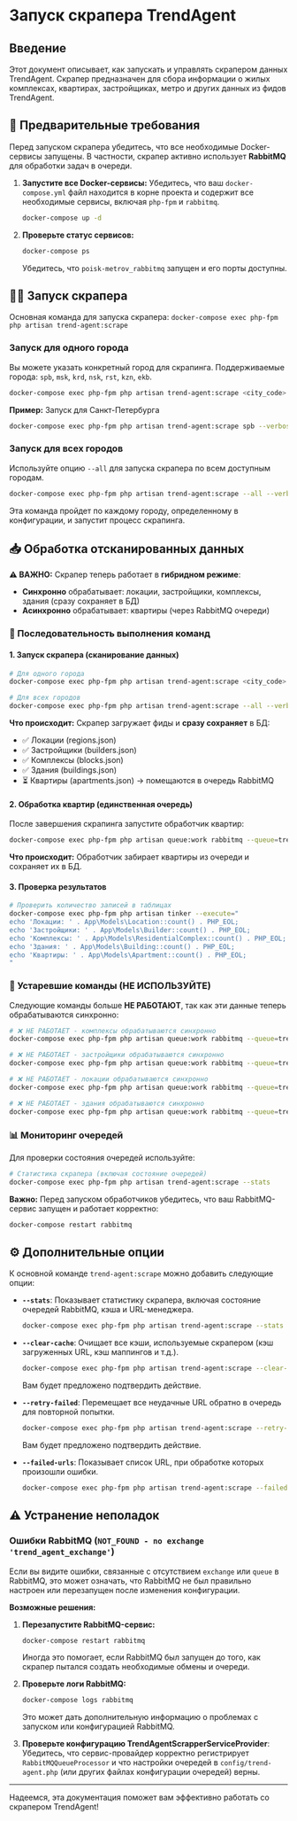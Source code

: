 # Запуск скрапера TrendAgent

## Введение

Этот документ описывает, как запускать и управлять скрапером данных TrendAgent. Скрапер предназначен для сбора информации о жилых комплексах, квартирах, застройщиках, метро и других данных из фидов TrendAgent.

## 🚀 Предварительные требования

Перед запуском скрапера убедитесь, что все необходимые Docker-сервисы запущены. В частности, скрапер активно использует **RabbitMQ** для обработки задач в очереди.

1.  **Запустите все Docker-сервисы:**
    Убедитесь, что ваш `docker-compose.yml` файл находится в корне проекта и содержит все необходимые сервисы, включая `php-fpm` и `rabbitmq`.
    ```bash
    docker-compose up -d
    ```

2.  **Проверьте статус сервисов:**
    ```bash
    docker-compose ps
    ```
    Убедитесь, что `poisk-metrov_rabbitmq` запущен и его порты доступны.

## 🏃‍♂️ Запуск скрапера

Основная команда для запуска скрапера: `docker-compose exec php-fpm php artisan trend-agent:scrape`

### Запуск для одного города

Вы можете указать конкретный город для скрапинга. Поддерживаемые города: `spb`, `msk`, `krd`, `nsk`, `rst`, `kzn`, `ekb`.

```bash
docker-compose exec php-fpm php artisan trend-agent:scrape <city_code> --verbose
```
**Пример:** Запуск для Санкт-Петербурга
```bash
docker-compose exec php-fpm php artisan trend-agent:scrape spb --verbose
```

### Запуск для всех городов

Используйте опцию `--all` для запуска скрапера по всем доступным городам.

```bash
docker-compose exec php-fpm php artisan trend-agent:scrape --all --verbose
```
Эта команда пройдет по каждому городу, определенному в конфигурации, и запустит процесс скрапинга.

## 📥 Обработка отсканированных данных

**⚠️ ВАЖНО:** Скрапер теперь работает в **гибридном режиме**:
- **Синхронно** обрабатывает: локации, застройщики, комплексы, здания (сразу сохраняет в БД)
- **Асинхронно** обрабатывает: квартиры (через RabbitMQ очереди)

### 🔄 Последовательность выполнения команд

#### 1. Запуск скрапера (сканирование данных)
```bash
# Для одного города
docker-compose exec php-fpm php artisan trend-agent:scrape <city_code> --verbose

# Для всех городов
docker-compose exec php-fpm php artisan trend-agent:scrape --all --verbose
```

**Что происходит:** Скрапер загружает фиды и **сразу сохраняет** в БД:
- ✅ Локации (regions.json)
- ✅ Застройщики (builders.json) 
- ✅ Комплексы (blocks.json)
- ✅ Здания (buildings.json)
- ⏳ Квартиры (apartments.json) → помещаются в очередь RabbitMQ

#### 2. Обработка квартир (единственная очередь)
После завершения скрапинга запустите обработчик квартир:

```bash
docker-compose exec php-fpm php artisan queue:work rabbitmq --queue=trend_agent.apartments --tries=3 --verbose
```

**Что происходит:** Обработчик забирает квартиры из очереди и сохраняет их в БД.

#### 3. Проверка результатов
```bash
# Проверить количество записей в таблицах
docker-compose exec php-fpm php artisan tinker --execute="
echo 'Локации: ' . App\Models\Location::count() . PHP_EOL;
echo 'Застройщики: ' . App\Models\Builder::count() . PHP_EOL;
echo 'Комплексы: ' . App\Models\ResidentialComplex::count() . PHP_EOL;
echo 'Здания: ' . App\Models\Building::count() . PHP_EOL;
echo 'Квартиры: ' . App\Models\Apartment::count() . PHP_EOL;
"
```

### 🚫 Устаревшие команды (НЕ ИСПОЛЬЗУЙТЕ)

Следующие команды больше **НЕ РАБОТАЮТ**, так как эти данные теперь обрабатываются синхронно:

```bash
# ❌ НЕ РАБОТАЕТ - комплексы обрабатываются синхронно
docker-compose exec php-fpm php artisan queue:work rabbitmq --queue=trend_agent.complexes

# ❌ НЕ РАБОТАЕТ - застройщики обрабатываются синхронно  
docker-compose exec php-fpm php artisan queue:work rabbitmq --queue=trend_agent.builders

# ❌ НЕ РАБОТАЕТ - локации обрабатываются синхронно
docker-compose exec php-fpm php artisan queue:work rabbitmq --queue=trend_agent.locations

# ❌ НЕ РАБОТАЕТ - здания обрабатываются синхронно
docker-compose exec php-fpm php artisan queue:work rabbitmq --queue=trend_agent.buildings
```

### 📊 Мониторинг очередей

Для проверки состояния очередей используйте:

```bash
# Статистика скрапера (включая состояние очередей)
docker-compose exec php-fpm php artisan trend-agent:scrape --stats
```

**Важно:** Перед запуском обработчиков убедитесь, что ваш RabbitMQ-сервис запущен и работает корректно:

```bash
docker-compose restart rabbitmq
```

## ⚙️ Дополнительные опции

К основной команде `trend-agent:scrape` можно добавить следующие опции:

*   **`--stats`**: Показывает статистику скрапера, включая состояние очередей RabbitMQ, кэша и URL-менеджера.
    ```bash
    docker-compose exec php-fpm php artisan trend-agent:scrape --stats
    ```

*   **`--clear-cache`**: Очищает все кэши, используемые скрапером (кэш загруженных URL, кэш маппингов и т.д.).
    ```bash
    docker-compose exec php-fpm php artisan trend-agent:scrape --clear-cache
    ```
    Вам будет предложено подтвердить действие.

*   **`--retry-failed`**: Перемещает все неудачные URL обратно в очередь для повторной попытки.
    ```bash
    docker-compose exec php-fpm php artisan trend-agent:scrape --retry-failed
    ```
    Вам будет предложено подтвердить действие.

*   **`--failed-urls`**: Показывает список URL, при обработке которых произошли ошибки.
    ```bash
    docker-compose exec php-fpm php artisan trend-agent:scrape --failed-urls
    ```

## ⚠️ Устранение неполадок

### Ошибки RabbitMQ (`NOT_FOUND - no exchange 'trend_agent_exchange'`)

Если вы видите ошибки, связанные с отсутствием `exchange` или `queue` в RabbitMQ, это может означать, что RabbitMQ не был правильно настроен или перезапущен после изменения конфигурации.

**Возможные решения:**
1.  **Перезапустите RabbitMQ-сервис:**
    ```bash
    docker-compose restart rabbitmq
    ```
    Иногда это помогает, если RabbitMQ был запущен до того, как скрапер пытался создать необходимые обмены и очереди.

2.  **Проверьте логи RabbitMQ:**
    ```bash
    docker-compose logs rabbitmq
    ```
    Это может дать дополнительную информацию о проблемах с запуском или конфигурацией RabbitMQ.

3.  **Проверьте конфигурацию TrendAgentScrapperServiceProvider**:
    Убедитесь, что сервис-провайдер корректно регистрирует `RabbitMQQueueProcessor` и что настройки очередей в `config/trend-agent.php` (или других файлах конфигурации очередей) верны.

---

Надеемся, эта документация поможет вам эффективно работать со скрапером TrendAgent!
